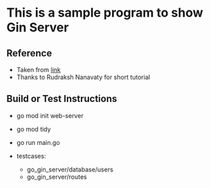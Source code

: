 # This is a sample program to show Gin Server

## Reference
* Taken from [link](https://github.com/RudrakshNanavaty/Go_Gin_Server.git)
* Thanks to Rudraksh Nanavaty for short tutorial

## Build or Test Instructions
* go mod init web-server
* go mod tidy
* go run main.go

* testcases: 
   - go_gin_server/database/users
   - go_gin_server/routes 
